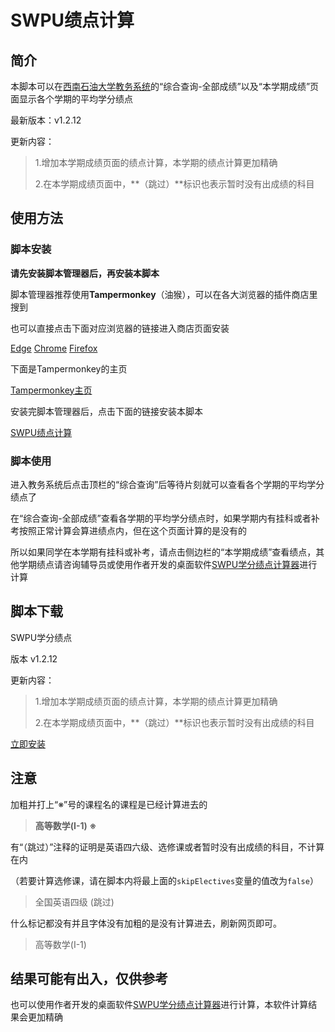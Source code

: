 # SWPU绩点计算

## 简介

本脚本可以在[西南石油大学教务系统](https://jwxt.swpu.edu.cn)的“综合查询-全部成绩”以及“本学期成绩”页面显示各个学期的平均学分绩点

最新版本：v1.2.12

更新内容：

> 1.增加本学期成绩页面的绩点计算，本学期的绩点计算更加精确
>
> 2.在本学期成绩页面中，**（跳过）**标识也表示暂时没有出成绩的科目

## 使用方法

### 脚本安装

**请先安装脚本管理器后，再安装本脚本**

脚本管理器推荐使用**Tampermonkey**（油猴），可以在各大浏览器的插件商店里搜到

也可以直接点击下面对应浏览器的链接进入商店页面安装

<a class='button is-primary is-light is-responsive' href='https://microsoftedge.microsoft.com/addons/detail/tampermonkey/iikmkjmpaadaobahmlepeloendndfphd'>Edge</a> <a class='button is-primary is-light is-responsive' href='https://chrome.google.com/webstore/detail/tampermonkey/dhdgffkkebhmkfjojejmpbldmpobfkfo'>Chrome</a> <a class='button is-primary is-light is-responsive' href='https://addons.mozilla.org/zh-CN/firefox/addon/tampermonkey/'>Firefox</a>

下面是Tampermonkey的主页

<a class='button is-primary is-light is-responsive' href='https://www.tampermonkey.net/'>Tampermonkey主页</a>

安装完脚本管理器后，点击下面的链接安装本脚本

<a class='button is-primary is-light is-responsive' href='https://greasyfork.org/scripts/456105-swpu%E7%BB%A9%E7%82%B9%E8%AE%A1%E7%AE%97/code/SWPU%E7%BB%A9%E7%82%B9%E8%AE%A1%E7%AE%97.user.js'>SWPU绩点计算</a>

### 脚本使用

进入教务系统后点击顶栏的“综合查询”后等待片刻就可以查看各个学期的平均学分绩点了

在“综合查询-全部成绩”查看各学期的平均学分绩点时，如果学期内有挂科或者补考按照正常计算会算进绩点内，但在这个页面计算的是没有的

所以如果同学在本学期有挂科或补考，请点击侧边栏的“本学期成绩”查看绩点，其他学期绩点请咨询辅导员或使用作者开发的桌面软件[SWPU学分绩点计算器](https://merept.github.io/gpac)进行计算

## 脚本下载

SWPU学分绩点

版本 v1.2.12

更新内容：

> 1.增加本学期成绩页面的绩点计算，本学期的绩点计算更加精确
>
> 2.在本学期成绩页面中，**（跳过）**标识也表示暂时没有出成绩的科目

<a class='button is-primary is-light is-responsive' href='https://greasyfork.org/scripts/456105-swpu%E7%BB%A9%E7%82%B9%E8%AE%A1%E7%AE%97/code/SWPU%E7%BB%A9%E7%82%B9%E8%AE%A1%E7%AE%97.user.js'>立即安装</a>

## 注意

加粗并打上“※”号的课程名的课程是已经计算进去的

> **高等数学(Ⅰ-1) ※**

有“（跳过）”注释的证明是英语四六级、选修课或者暂时没有出成绩的科目，不计算在内

（若要计算选修课，请在脚本内将最上面的`skipElectives`变量的值改为`false`）

> 全国英语四级 (跳过)

什么标记都没有并且字体没有加粗的是没有计算进去，刷新网页即可。

> 高等数学(Ⅰ-1)

## 结果可能有出入，仅供参考

也可以使用作者开发的桌面软件[SWPU学分绩点计算器](https://merept.github.io/gpac)进行计算，本软件计算结果会更加精确
